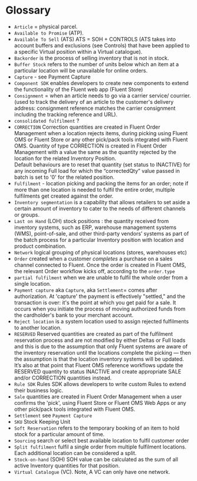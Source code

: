 # Glossary
* `Article` = physical parcel.
* `Available to Promise` (ATP).  
* `Available To Sell` (ATS) ATS = SOH + CONTROLS (ATS takes into account buffers and exclusions (see Controls) that have been applied to a specific Virtual position within a Virtual catalogue).  
* `Backorder` is the process of selling inventory that is not in stock.  
* `Buffer Stock` refers to the number of units below which an item at a particular location will be unavailable for online orders.  
* `Capture` - see Payment Capture
* `Component SDK` enables developers to create new components to extend the functionality of the Fluent web app (Fluent Store)
* `Consignment` = when an article needs to go via a carrier service/ courrier.  (used to track the delivery of an article to the customer's delivery address: consignment reference matches the carrier consignment including the tracking reference and URL).
* `consolidated fulfilment` ?
* `CORRECTION`  Correction quantities are created in Fluent Order Management when a location rejects items, during picking using Fluent OMS or Fluent Store or any other pick/pack tools integrated with Fluent OMS.
Quantity of type CORRECTION is created in Fluent Order Management with a value the same as the quantity rejected by the location for the related Inventory Position.  
Default behaviours are to reset that quantity (set status to INACTIVE) for any incoming Full load for which the “correctedQty” value passed in batch is set to '0' for the related position.  
* `Fulfilment` - location picking and packing the items for an order; note if more than one location is needed to fulfil the entire order, multiple fulfilments get created against the order.  
* `Inventory segmentation` is a capability that allows retailers to set aside a certain amount of inventory to cater to the needs of different channels or groups.  
* `Last on Hand` (LOH) stock positions : the quantity received from inventory systems, such as ERP, warehouse management systems (WMS), point-of-sale, and other third-party vendors’ systems as part of the batch process for a particular Inventory position with location and product combination.  
* `Network` logical grouping of physical locations (stores, warehouses etc)
* `Order` created when a customer _completes_ a purchase on a sales channel connected to Fluent.  Once the order is created in Fluent OMS, the relevant Order workflow kicks off, according to the `order.type`
* `partial fulfilment` when we are unable to fulfil the whole order from a single location.
* `Payment capture` aka `Capture`, aka `Settlement`= comes after authorization.  At 'capture' the payment is effectively "settled," and the transaction is over: it's the point at which you get paid for a sale. It occurs when you initiate the process of moving authorized funds from the cardholder's bank to your merchant account.
* `Reject location` is a system location used to assign rejected fulfilments to another location.
* `RESERVED` Reserved quantities are created as part of the fulfilment reservation process and are not modified by either Deltas or Full loads and this is due to the assumption that only Fluent systems are aware of the inventory reservation until the locations complete the picking — then the assumption is that the location inventory systems will be updated.  It’s also at that point that Fluent OMS reference workflows update the RESERVED quantity to status INACTIVE and create appropriate SALE and/or CORRECTION quantities instead.  
* `Rule SDK` Rules SDK allows developers to write custom Rules to extend their business logic.
* `Sale` quantities are created in Fluent Order Management when a user confirms the 'pick', using Fluent Store or Fluent OMS Web Apps or any other pick/pack tools integrated with Fluent OMS.  
* `Settlement` see `Payment Capture`
* `SKU` Stock Keeping Unit
* `Soft Reservation` refers to the temporary booking of an item to hold stock for a particular amount of time.  
* `Sourcing` search or select best available location to fulfil customer order
* `Split fulfilment` fulfil a single order from multiple fulfilment locations. Each additional location can be considered a split.
* `Stock-on-hand` (SOH) SOH value can be calculated as the sum of all active Inventory quantities for that position.  
* `Virtual Catalogue` (VC).  Note, A VC can only have one network.

